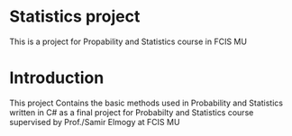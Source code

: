# Statistics project
This is a project for Propability and Statistics course in FCIS MU
# Introduction 
This project Contains the basic methods used in Probability and Statistics written in C# as a final project for Probabilty and Statistics course
supervised by Prof./Samir Elmogy at FCIS MU
